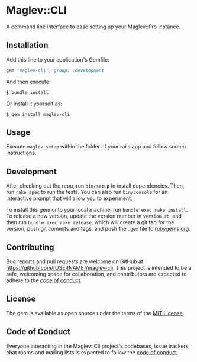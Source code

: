 # Maglev::CLI

A command line interface to ease setting up your Maglev::Pro instance.

## Installation

Add this line to your application's Gemfile:

```ruby
gem 'maglev-cli', group: :development
```

And then execute:

    $ bundle install

Or install it yourself as:

    $ gem install maglev-cli

## Usage

Execute `maglev setup` within the folder of your rails app and follow screen instructions.

## Development

After checking out the repo, run `bin/setup` to install dependencies. Then, run `rake spec` to run the tests. You can also run `bin/console` for an interactive prompt that will allow you to experiment.

To install this gem onto your local machine, run `bundle exec rake install`. To release a new version, update the version number in `version.rb`, and then run `bundle exec rake release`, which will create a git tag for the version, push git commits and tags, and push the `.gem` file to [rubygems.org](https://rubygems.org).

## Contributing

Bug reports and pull requests are welcome on GitHub at https://github.com/[USERNAME]/maglev-cli. This project is intended to be a safe, welcoming space for collaboration, and contributors are expected to adhere to the [code of conduct](https://github.com/[USERNAME]/maglev-cli/blob/master/CODE_OF_CONDUCT.md).


## License

The gem is available as open source under the terms of the [MIT License](https://opensource.org/licenses/MIT).

## Code of Conduct

Everyone interacting in the Maglev::Cli project's codebases, issue trackers, chat rooms and mailing lists is expected to follow the [code of conduct](https://github.com/[USERNAME]/maglev-cli/blob/master/CODE_OF_CONDUCT.md).
